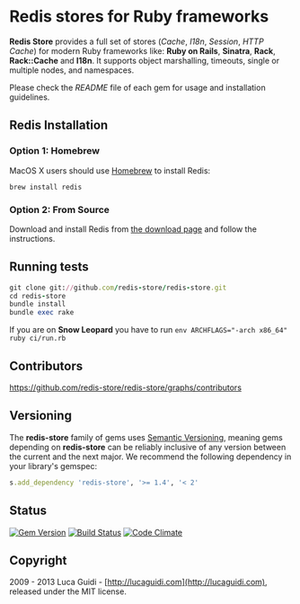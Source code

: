 # Redis stores for Ruby frameworks

__Redis Store__ provides a full set of stores (*Cache*, *I18n*, *Session*, *HTTP Cache*) for modern Ruby frameworks like: __Ruby on Rails__, __Sinatra__, __Rack__, __Rack::Cache__ and __I18n__. It supports object marshalling, timeouts, single or multiple nodes, and namespaces.

Please check the *README* file of each gem for usage and installation guidelines.

## Redis Installation

### Option 1: Homebrew

MacOS X users should use [Homebrew](https://github.com/mxcl/homebrew) to install Redis:

```shell
brew install redis
```

### Option 2: From Source

Download and install Redis from [the download page](http://redis.io//download) and follow the instructions.

## Running tests

```ruby
git clone git://github.com/redis-store/redis-store.git
cd redis-store
bundle install
bundle exec rake
```

If you are on **Snow Leopard** you have to run `env ARCHFLAGS="-arch x86_64" ruby ci/run.rb`

## Contributors

https://github.com/redis-store/redis-store/graphs/contributors

## Versioning

The **redis-store** family of gems uses [Semantic Versioning](http://semver.org), meaning gems depending on **redis-store**
can be reliably inclusive of any version between the current and the next major. We recommend the following dependency
in your library's gemspec:

```ruby
s.add_dependency 'redis-store', '>= 1.4', '< 2'
```

## Status

[![Gem Version](https://badge.fury.io/rb/redis-store.svg)](http://badge.fury.io/rb/redis-store)
[![Build Status](https://github.com/redis-store/redis-store/actions/workflows/test.yml/badge.svg)](https://github.com/redis-store/redis-store/actions/workflows/test.yml)
[![Code Climate](https://codeclimate.com/github/redis-store/redis-store.svg)](https://codeclimate.com/github/redis-store/redis-store)

## Copyright

2009 - 2013 Luca Guidi - [http://lucaguidi.com](http://lucaguidi.com), released under the MIT license.

